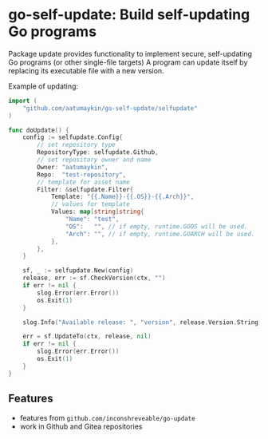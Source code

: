 # go-self-update: Build self-updating Go programs

Package update provides functionality to implement secure, self-updating Go programs (or other single-file targets) A program can update itself by replacing its executable file with a new version.

Example of updating:

```go
import (
	"github.com/aatumaykin/go-self-update/selfupdate"
)

func doUpdate() {
	config := selfupdate.Config{
		// set repository type
		RepositoryType: selfupdate.Github,
		// set repository owner and name
		Owner: "aatumaykin",
		Repo:  "test-repository",
		// template for asset name
		Filter: &selfupdate.Filter{
			Template: "{{.Name}}-{{.OS}}-{{.Arch}}",
			// values for template
			Values: map[string]string{
				"Name": "test",
				"OS":   "", // if empty, runtime.GOOS will be used.
				"Arch": "", // if empty, runtime.GOARCH will be used.
			},
		},
	}

	sf, _ := selfupdate.New(config)
	release, err := sf.CheckVersion(ctx, "")
	if err != nil {
		slog.Error(err.Error())
		os.Exit(1)
	}

	slog.Info("Available release: ", "version", release.Version.String())

	err = sf.UpdateTo(ctx, release, nil)
	if err != nil {
		slog.Error(err.Error())
		os.Exit(1)
	}
}
```

## Features

- features from `github.com/inconshreveable/go-update`
- work in Github and Gitea repositories